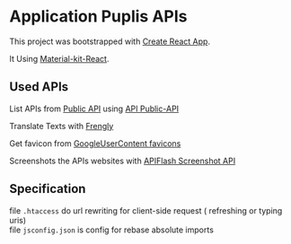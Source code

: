 # Application Puplis APIs



This project was bootstrapped with [Create React App](https://github.com/facebook/create-react-app).  

It Using [Material-kit-React](https://github.com/creativetimofficial/material-kit-react).  

## Used APIs

List APIs from [Public API](https://github.com/public-apis/public-apis) using [API Public-API](https://github.com/davemachado/public-api)  

Translate Texts with [Frengly](https://frengly.com/translate)  

Get favicon from [GoogleUserContent favicons](https://s2.googleusercontent.com/s2/favicons)  

Screenshots the APIs websites with [APIFlash Screenshot API](https://apiflash.com/)  

## Specification

file `.htaccess` do url rewriting for client-side request ( refreshing or typing uris)  
file `jsconfig.json` is config for rebase absolute imports   





